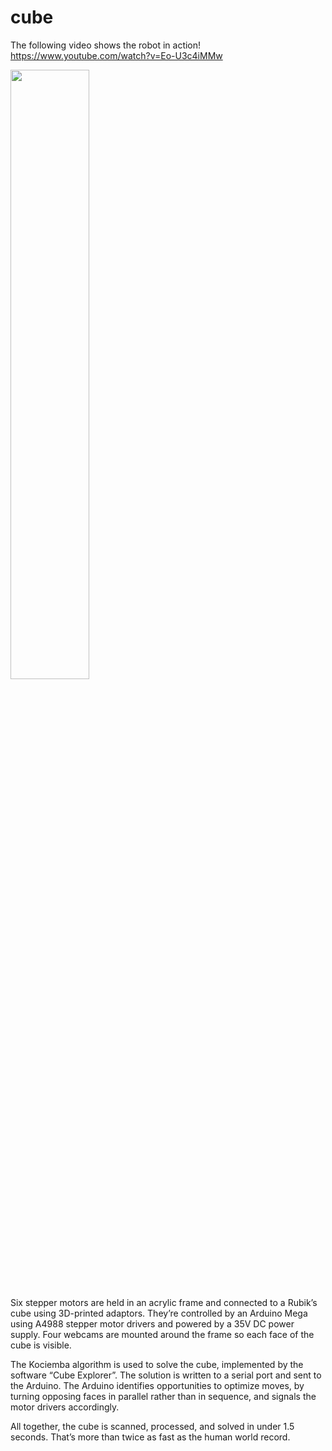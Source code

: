 # cube

The following video shows the robot in action!
https://www.youtube.com/watch?v=Eo-U3c4iMMw

[<img src="https://img.youtube.com/vi/Eo-U3c4iMMw/maxresdefault.jpg" width="50%">](https://youtu.be/Eo-U3c4iMMw)

Six stepper motors are held in an acrylic frame and connected to a Rubik’s cube using 3D-printed adaptors. They’re controlled by an Arduino Mega using A4988 stepper motor drivers and powered by a 35V DC power supply. Four webcams are mounted around the frame so each face of the cube is visible.

The Kociemba algorithm is used to solve the cube, implemented by the
software “Cube Explorer”. The solution is written to a serial port and sent to the
Arduino. The Arduino identifies opportunities to optimize moves, by
turning opposing faces in parallel rather than in sequence, and signals the motor drivers accordingly.

All together, the cube is scanned, processed, and solved in under 1.5 seconds. That’s more than twice as fast as the human world record.
